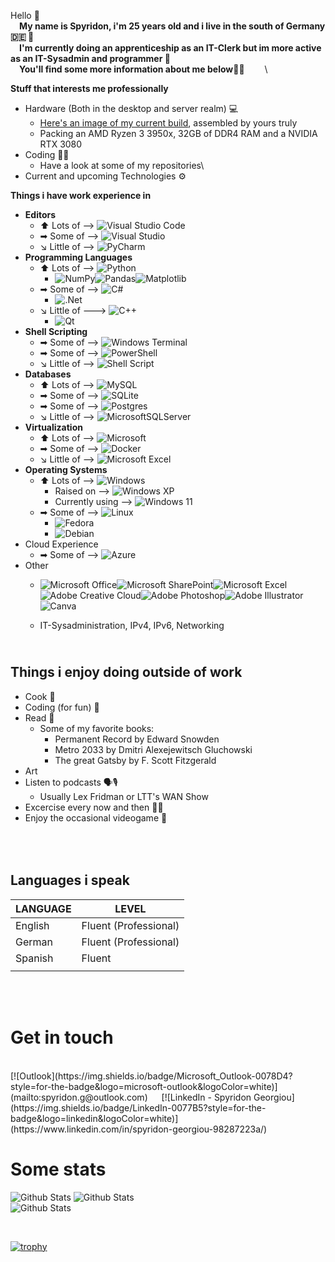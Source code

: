 
<!--[![Profile Views](https://komarev.com/ghpvc/?username=david-kariuki&color=red)](#) -->


Hello 👋\
&emsp;**My name is Spyridon, i'm 25 years old and i live in the south of Germany 🇩🇪 🥨**&emsp;&emsp;&nbsp;<br>
&emsp;**I'm currently doing an apprenticeship as an IT-Clerk but im more active as an IT-Sysadmin and programmer 💾**&emsp;&emsp;&nbsp; <br>
&emsp;**You'll find some more information about me below👨‍💻**&emsp;&emsp;&nbsp;\

**Stuff that interests me professionally**
- Hardware (Both in the desktop and server realm) 💻
    - [Here's an image of my current build](https://cdna.pcpartpicker.com/static/forever/images/userbuild/386186.7ee5c4d07b2d271511fb47a3e570ae81.1600.jpg), assembled by yours truly
    - Packing an AMD Ryzen 3 3950x, 32GB of DDR4 RAM and a NVIDIA RTX 3080
- Coding 👨‍💻
    - Have a look at some of my repositories\
- Current and upcoming Technologies ⚙

**Things i have work experience in**
 - **Editors**
    - ⬆ Lots of --> ![Visual Studio Code](https://img.shields.io/badge/Visual%20Studio%20Code-0078d7.svg?style=for-the-badge&logo=visual-studio-code&logoColor=white)
    - ➡ Some of --> ![Visual Studio](https://img.shields.io/badge/Visual%20Studio-5C2D91.svg?style=for-the-badge&logo=visual-studio&logoColor=white)
    - ↘ Little of --> ![PyCharm](https://img.shields.io/badge/pycharm-143?style=for-the-badge&logo=pycharm&logoColor=black&color=black&labelColor=green)
- **Programming Languages**
    - ⬆ Lots of --> ![Python](https://img.shields.io/badge/python-3670A0?style=for-the-badge&logo=python&logoColor=ffdd54)
      - ![NumPy](https://img.shields.io/badge/numpy-%23013243.svg?style=for-the-badge&logo=numpy&logoColor=white)![Pandas](https://img.shields.io/badge/pandas-%23150458.svg?style=for-the-badge&logo=pandas&logoColor=white)![Matplotlib](https://img.shields.io/badge/Matplotlib-%23ffffff.svg?style=for-the-badge&logo=Matplotlib&logoColor=black)
    - ➡ Some of --> ![C#](https://img.shields.io/badge/c%23-%23239120.svg?style=for-the-badge&logo=c-sharp&logoColor=white)
      - ![.Net](https://img.shields.io/badge/.NET-5C2D91?style=for-the-badge&logo=.net&logoColor=white)
    - ↘ Little of ---> ![C++](https://img.shields.io/badge/c++-%2300599C.svg?style=for-the-badge&logo=c%2B%2B&logoColor=white)
      - ![Qt](https://img.shields.io/badge/Qt-%23217346.svg?style=for-the-badge&logo=Qt&logoColor=white)
- **Shell Scripting**
    - ➡ Some of --> ![Windows Terminal](https://img.shields.io/badge/Windows%20Terminal-%234D4D4D.svg?style=for-the-badge&logo=windows-terminal&logoColor=white)
    - ➡ Some of --> ![PowerShell](https://img.shields.io/badge/PowerShell-%235391FE.svg?style=for-the-badge&logo=powershell&logoColor=white)
    - ↘ Little of --> ![Shell Script](https://img.shields.io/badge/shell_script-%23121011.svg?style=for-the-badge&logo=gnu-bash&logoColor=white)
- **Databases**
    - ⬆ Lots of --> ![MySQL](https://img.shields.io/badge/mysql-%2300f.svg?style=for-the-badge&logo=mysql&logoColor=white)
    - ➡ Some of --> ![SQLite](https://img.shields.io/badge/sqlite-%2307405e.svg?style=for-the-badge&logo=sqlite&logoColor=white)
    - ➡ Some of --> ![Postgres](https://img.shields.io/badge/postgres-%23316192.svg?style=for-the-badge&logo=postgresql&logoColor=white)
    - ↘ Little of --> ![MicrosoftSQLServer](https://img.shields.io/badge/Microsoft%20SQL%20Server-CC2927?style=for-the-badge&logo=microsoft%20sql%20server&logoColor=white)
- **Virtualization**
    - ⬆ Lots of --> ![Microsoft](https://img.shields.io/badge/Hyper--V-0078D4?style=for-the-badge&logo=microsoft&logoColor=white)
    - ➡ Some of --> ![Docker](https://img.shields.io/badge/docker-%230db7ed.svg?style=for-the-badge&logo=docker&logoColor=white)
    - ↘ Little of --> ![Microsoft Excel](https://img.shields.io/badge/VMWare-217346?style=for-the-badge&&logoColor=white)
- **Operating Systems**
  - ⬆ Lots of --> ![Windows](https://img.shields.io/badge/Windows-0078D6?style=for-the-badge&logo=windows&logoColor=white)
    - Raised on --> ![Windows XP](https://img.shields.io/badge/Windows%20xp-003399?style=for-the-badge&logo=windowsxp&logoColor=white)
    - Currently using --> ![Windows 11](https://img.shields.io/badge/Windows%2011-%230079d5.svg?style=for-the-badge&logo=Windows%2011&logoColor=white)
  - ➡ Some of --> ![Linux](https://img.shields.io/badge/Linux-FCC624?style=for-the-badge&logo=linux&logoColor=black)
    - ![Fedora](https://img.shields.io/badge/Fedora-294172?style=for-the-badge&logo=fedora&logoColor=white)
    - ![Debian](https://img.shields.io/badge/Debian-D70A53?style=for-the-badge&logo=debian&logoColor=white)
- Cloud Experience
  - ➡ Some of --> ![Azure](https://img.shields.io/badge/azure-%230072C6.svg?style=for-the-badge&logo=microsoftazure&logoColor=white)
- Other
  - ![Microsoft Office](https://img.shields.io/badge/Microsoft_Office-D83B01?style=for-the-badge&logo=microsoft-office&logoColor=white)![Microsoft SharePoint ](https://img.shields.io/badge/Microsoft_SharePoint-0078D4?style=for-the-badge&logo=microsoft-sharepoint&logoColor=white)![Microsoft Excel](https://img.shields.io/badge/Microsoft_Excel-217346?style=for-the-badge&logo=microsoft-excel&logoColor=white)<br>![Adobe Creative Cloud](https://img.shields.io/badge/Adobe%20Creative%20Cloud-DA1F26.svg?style=for-the-badge&logo=Adobe%20Creative%20Cloud&logoColor=white)![Adobe Photoshop](https://img.shields.io/badge/adobe%20photoshop-%2331A8FF.svg?style=for-the-badge&logo=adobe%20photoshop&logoColor=white)![Adobe Illustrator](https://img.shields.io/badge/adobe%20illustrator-%23FF9A00.svg?style=for-the-badge&logo=adobe%20illustrator&logoColor=white)![Canva](https://img.shields.io/badge/Canva-%2300C4CC.svg?style=for-the-badge&logo=Canva&logoColor=white)

  - IT-Sysadministration, IPv4, IPv6, Networking
             

## <br>  **Things i enjoy doing outside of work**<br>
    
-  Cook 🍝
-  Coding (for fun) 🤖
-  Read 📖
    - Some of my favorite books:
        - Permanent Record by Edward Snowden 
        - Metro 2033 by Dmitri Alexejewitsch Gluchowski
        - The great Gatsby by F. Scott Fitzgerald
- Art
-  Listen to podcasts 🗣🎙
    - Usually Lex Fridman or LTT's WAN Show
-  Excercise every now and then 🏋️‍♂️
-  Enjoy the occasional videogame 👾

## <br><br> **Languages i speak** <br>
|LANGUAGE|LEVEL|
|-|-|
| English | Fluent (Professional) |
| German | Fluent (Professional) |
| Spanish | Fluent |
|||


<br><br>  

# **Get in touch**

<br>
[![Outlook](https://img.shields.io/badge/Microsoft_Outlook-0078D4?style=for-the-badge&logo=microsoft-outlook&logoColor=white)](mailto:spyridon.g@outlook.com)
&emsp;
[![LinkedIn - Spyridon Georgiou](https://img.shields.io/badge/LinkedIn-0077B5?style=for-the-badge&logo=linkedin&logoColor=white)](https://www.linkedin.com/in/spyridon-georgiou-98287223a/)&emsp;

<br>

# **Some stats**

![Github Stats](https://github-readme-stats.vercel.app/api?username=spyridongeorgiou&theme=light&hide_border=true&include_all_commits=true&count_private=true)
![Github Stats](https://github-readme-streak-stats.herokuapp.com/?user=spyridongeorgiou&theme=light&hide_border=true&fire=red&sideNums=red)<br/>
![Github Stats](https://github-readme-stats.vercel.app/api/top-langs/?username=spyridongeorgiou&theme=light&hide_border=false&include_all_commits=true&count_private=true&layout=compact&langs_count=10&include_private=true)

<!--
<br>

-->
<br>

[![trophy](https://github-profile-trophy.vercel.app/?username=spyridongeorgiou&margin-w=8)](https://github.com/ryo-ma/github-profile-trophy)